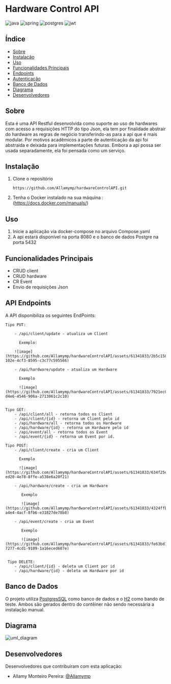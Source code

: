 # Hardware Control API

![java](https://camo.githubusercontent.com/57cec1c01287dfdc2a3fe64954936293c761b7fa9a7fc1b9de3916a295f15170/68747470733a2f2f696d672e736869656c64732e696f2f62616467652f6a6176612d2532334544384230302e7376673f7374796c653d666f722d7468652d6261646765266c6f676f3d6f70656e6a646b266c6f676f436f6c6f723d7768697465)
![spring](https://camo.githubusercontent.com/49f645b5e439b0d748424412207eae5748b81d77563f866d8528f60c66b669e1/68747470733a2f2f696d672e736869656c64732e696f2f62616467652f737072696e672d2532333644423333462e7376673f7374796c653d666f722d7468652d6261646765266c6f676f3d737072696e67266c6f676f436f6c6f723d7768697465)
![postgres](https://camo.githubusercontent.com/29e7fc6c62f61f432d3852fbfa4190ff07f397ca3bde27a8196bcd5beae3ff77/68747470733a2f2f696d672e736869656c64732e696f2f62616467652f706f7374677265732d2532333331363139322e7376673f7374796c653d666f722d7468652d6261646765266c6f676f3d706f737467726573716c266c6f676f436f6c6f723d7768697465)
![jwt](https://camo.githubusercontent.com/4590c0af4aeb1b75233885f86e80c1da8cb2afd401173a40e41370f5cad5db20/68747470733a2f2f696d672e736869656c64732e696f2f62616467652f4a57542d626c61636b3f7374796c653d666f722d7468652d6261646765266c6f676f3d4a534f4e253230776562253230746f6b656e73)  
## Índice

- <a href="#-Resumo">Sobre</a>
- <a href="#-Instalacao">Instalação</a>
- <a href="#-Uso">Uso</a>
- <a href="#-PrincipalFunc">Funcionalidades Principais</a>
- <a href="#-EndPoints">Endpoints</a>
- <a href="#-Auth">Autenticação</a>
- <a href="#-DB">Banco de Dados</a>
- <a href="#-Diagrama">Diagrama</a>
- <a href="#-Desenvolvedores">Desenvolvedores</a>



## Sobre

Esta é uma API Restful desenvolvida como suporte ao  uso de hardwares com acesso a requisições HTTP do tipo Json, ela tem por finalidade abstrair do hardware as regras de negócio transferindo-as para a api que é mais modular.
Por motivos acadêmicos a parte de autenticação da api foi abstraida e deixada para implementações futuras. Embora a api possa ser usada separadamente, ela foi pensada como um serviço.

## Instalação
 1. Clone o repositório

        https://github.com/Allamymp/hardwareControlAPI.git

 2. Tenha o Docker instalado na sua máquina : (https://docs.docker.com/manuals/)


## Uso

1. Inicie a aplicação via docker-compose no arquivo Compose.yaml
2. A api estará disponível na porta 8080 e o banco de dados Postgre na porta 5432

## Funcionalidades Principais 

- CRUD client
- CRUD hardware
- CR Event
- Envio de requisições Json


## API Endpoints

A API disponibiliza os seguintes EndPoints:

    Tipo PUT:
    
        - /api/client/update - atualiza um Client
        
          Exemplo:
        
        ![image](https://github.com/Allamymp/hardwareControlAPI/assets/61341833/2b5c1583-102e-4cf3-8595-c3c77c595566)

        - /api/hardware/update - atualiza um Hardware

          Exemplo

          ![image](https://github.com/Allamymp/hardwareControlAPI/assets/61341833/7921ec0c-d4e6-4546-906a-2713061c2c10)

    
    Tipo GET:
        - /api/client/all - retorna todos os Client
        - /api/client/{id} - retorna um Client pelo id
        - /api/hardware/all - retorna todos os Hardware
        - /api/hardware/{id} - retorna um Hardware pelo id
        - /api/event/all - retorna todos os Event
        - /api/event/{id} - retorna um Event por id.
    
    Tipo POST:
        - /api/client/create - cria um Client

          Exemplo

          ![image](https://github.com/Allamymp/hardwareControlAPI/assets/61341833/634f25e2-ed20-4e78-8ffe-a538e6a20f21)

        - /api/hardware/create - cria um Hardware

           Exemplo

           ![image](https://github.com/Allamymp/hardwareControlAPI/assets/61341833/4324ffb8-a4e4-4acf-8fb6-e31827de78b8)

        - /api/event/create - cria um Event

           Exemplo

           ![image](https://github.com/Allamymp/hardwareControlAPI/assets/61341833/fe63bd18-7277-4cd1-9109-1a16eced607e)

    
     Tipo DELETE:
        - /api/client/{id} - deleta um Client por id
        - /api/hardware/{id} - deleta um Hardware por id


## Banco de Dados

O projeto utiliza [PostgresSQL](https://www.postgresql.org/) como banco de dados e o [H2](https://www.h2database.com/html/main.html) como bando de teste. Ambos são gerados dentro do contêiner não sendo necessária a instalação manual.

## Diagrama

![uml_diagram](https://github.com/Allamymp/hardwareControlAPI/assets/61341833/bb109cbc-5266-45cc-a31d-57cad883ae7a)


## Desenvolvedores

Desenvolvedores que contribuiram com esta aplicação:

- Allamy Monteiro Pereira: [@Allamymp](https://github.com/Allamymp)
 
 
 

